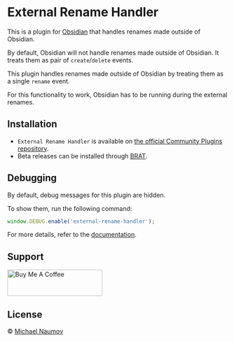 # External Rename Handler

This is a plugin for [Obsidian](https://obsidian.md/) that handles renames made outside of Obsidian.

By default, Obsidian will not handle renames made outside of Obsidian. It treats them as pair of `create`/`delete` events.

This plugin handles renames made outside of Obsidian by treating them as a single `rename` event.

For this functionality to work, Obsidian has to be running during the external renames.

## Installation

- `External Rename Handler` is available on [the official Community Plugins repository](https://obsidian.md/plugins?id=external-rename-handler).
- Beta releases can be installed through [BRAT](https://obsidian.md/plugins?id=obsidian42-brat).

## Debugging

By default, debug messages for this plugin are hidden.

To show them, run the following command:

```js
window.DEBUG.enable('external-rename-handler');
```

For more details, refer to the [documentation](https://github.com/mnaoumov/obsidian-dev-utils?tab=readme-ov-file#debugging).

## Support

<a href="https://www.buymeacoffee.com/mnaoumov" target="_blank"><img src="https://cdn.buymeacoffee.com/buttons/v2/default-yellow.png" alt="Buy Me A Coffee" style="height: 60px !important;width: 217px !important;"></a>

## License

© [Michael Naumov](https://github.com/mnaoumov/)
